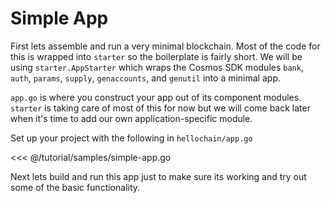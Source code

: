 # Simple App

First lets assemble and run a very minimal blockchain. Most of the code for
this is wrapped into `starter` so the boilerplate is fairly short. We will be
using `starter.AppStarter` which wraps the Cosmos SDK modules `bank`, `auth`,
`params`, `supply`, `genaccounts`, and `genutil` into a minimal app.

`app.go` is where you construct your app out of its component modules.
`starter` is taking care of most of this for now but we will come back later
when it's time to add our own application-specific module.

Set up your project with the following in `hellochain/app.go`

<<< @/tutorial/samples/simple-app.go

Next lets build and run this app just to make sure its working and try out some
of the basic functionality.
